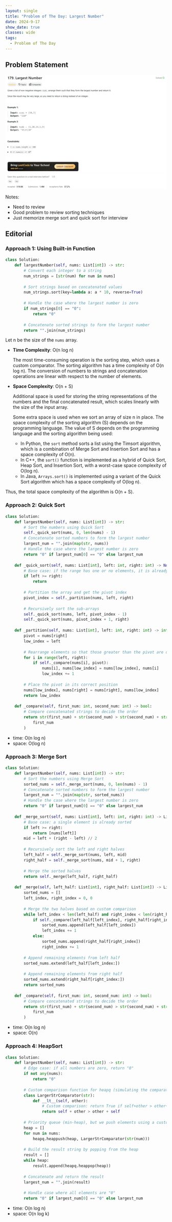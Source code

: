 ```yaml
---
layout: single
title: "Problem of The Day: Largest Number"
date: 2024-9-17
show_date: true
classes: wide
tags:
  - Problem of The Day
---
```


## Problem Statement

![problem](/assets/images/2024-09-17_21-25-38-problem-179.png)

Notes:

- Need to review
- Good problem to review sorting techniques
- Just memorize merge sort and quick sort for interview

## Editorial

### Approach 1: Using Built-in Function

```python
class Solution:
    def largestNumber(self, nums: List[int]) -> str:
        # Convert each integer to a string
        num_strings = [str(num) for num in nums]

        # Sort strings based on concatenated values
        num_strings.sort(key=lambda a: a * 10, reverse=True)

        # Handle the case where the largest number is zero
        if num_strings[0] == "0":
            return "0"

        # Concatenate sorted strings to form the largest number
        return "".join(num_strings)
```

Let n be the size of the `nums` array.

- **Time Complexity**: O(n log n)

  The most time-consuming operation is the sorting step, which uses a custom comparator. The sorting algorithm has a time complexity of O(n log n). The conversion of numbers to strings and concatenation operations are linear with respect to the number of elements.

- **Space Complexity**: O(n + S)

  Additional space is used for storing the string representations of the numbers and the final concatenated result, which scales linearly with the size of the input array.

  Some extra space is used when we sort an array of size n in place. The space complexity of the sorting algorithm (S) depends on the programming language. The value of S depends on the programming language and the sorting algorithm being used:

  - In Python, the `sort` method sorts a list using the Timsort algorithm, which is a combination of Merge Sort and Insertion Sort and has a space complexity of O(n).
  - In C++, the `sort()` function is implemented as a hybrid of Quick Sort, Heap Sort, and Insertion Sort, with a worst-case space complexity of O(log n).
  - In Java, `Arrays.sort()` is implemented using a variant of the Quick Sort algorithm which has a space complexity of O(log n).

Thus, the total space complexity of the algorithm is O(n + S).

### Approach 2: Quick Sort

```python
class Solution:
    def largestNumber(self, nums: List[int]) -> str:
        # Sort the numbers using Quick Sort
        self._quick_sort(nums, 0, len(nums) - 1)
        # Concatenate sorted numbers to form the largest number
        largest_num = "".join(map(str, nums))
        # Handle the case where the largest number is zero
        return "0" if largest_num[0] == "0" else largest_num

    def _quick_sort(self, nums: List[int], left: int, right: int) -> None:
        # Base case: if the range has one or no elements, it is already sorted
        if left >= right:
            return

        # Partition the array and get the pivot index
        pivot_index = self._partition(nums, left, right)

        # Recursively sort the sub-arrays
        self._quick_sort(nums, left, pivot_index - 1)
        self._quick_sort(nums, pivot_index + 1, right)

    def _partition(self, nums: List[int], left: int, right: int) -> int:
        pivot = nums[right]
        low_index = left

        # Rearrange elements so that those greater than the pivot are on the left
        for i in range(left, right):
            if self._compare(nums[i], pivot):
                nums[i], nums[low_index] = nums[low_index], nums[i]
                low_index += 1

        # Place the pivot in its correct position
        nums[low_index], nums[right] = nums[right], nums[low_index]
        return low_index

    def _compare(self, first_num: int, second_num: int) -> bool:
        # Compare concatenated strings to decide the order
        return str(first_num) + str(second_num) > str(second_num) + str(
            first_num
        )
```

- time: O(n log n)
- space: O(log n)

### Approach 3: Merge Sort

```python
class Solution:
    def largestNumber(self, nums: List[int]) -> str:
        # Sort the numbers using Merge Sort
        sorted_nums = self._merge_sort(nums, 0, len(nums) - 1)
        # Concatenate sorted numbers to form the largest number
        largest_num = "".join(map(str, sorted_nums))
        # Handle the case where the largest number is zero
        return "0" if largest_num[0] == "0" else largest_num

    def _merge_sort(self, nums: List[int], left: int, right: int) -> List[int]:
        # Base case: a single element is already sorted
        if left >= right:
            return [nums[left]]
        mid = left + (right - left) // 2

        # Recursively sort the left and right halves
        left_half = self._merge_sort(nums, left, mid)
        right_half = self._merge_sort(nums, mid + 1, right)

        # Merge the sorted halves
        return self._merge(left_half, right_half)

    def _merge(self, left_half: List[int], right_half: List[int]) -> List[int]:
        sorted_nums = []
        left_index, right_index = 0, 0

        # Merge the two halves based on custom comparison
        while left_index < len(left_half) and right_index < len(right_half):
            if self._compare(left_half[left_index], right_half[right_index]):
                sorted_nums.append(left_half[left_index])
                left_index += 1
            else:
                sorted_nums.append(right_half[right_index])
                right_index += 1

        # Append remaining elements from left half
        sorted_nums.extend(left_half[left_index:])

        # Append remaining elements from right half
        sorted_nums.extend(right_half[right_index:])
        return sorted_nums

    def _compare(self, first_num: int, second_num: int) -> bool:
        # Compare concatenated strings to decide the order
        return str(first_num) + str(second_num) > str(second_num) + str(
            first_num
        )
```

- time: O(n log n)
- space: O(n)

### Approach 4: HeapSort

```python
class Solution:
    def largestNumber(self, nums: List[int]) -> str:
        # Edge case: if all numbers are zero, return "0"
        if not any(nums):
            return "0"

        # Custom comparison function for heapq (simulating the comparator in Java)
        class LargerStrComparator(str):
            def __lt__(self, other):
                # Custom comparison: return True if self+other > other+self
                return self + other > other + self

        # Priority queue (min-heap), but we push elements using a custom comparator
        heap = []
        for num in nums:
            heapq.heappush(heap, LargerStrComparator(str(num)))

        # Build the result string by popping from the heap
        result = []
        while heap:
            result.append(heapq.heappop(heap))

        # Concatenate and return the result
        largest_num = "".join(result)

        # Handle case where all elements are "0"
        return "0" if largest_num[0] == "0" else largest_num
```

- time: O(n log n)
- space: O(n log k)
